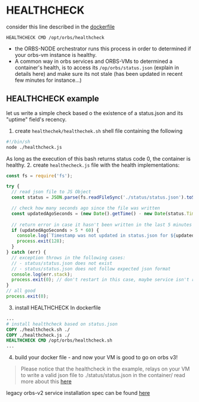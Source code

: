# HEALTHCHECK

consider this line described in the [dockerfile](./docker-file.md)

```HEALTHCHECK CMD /opt/orbs/healthcheck``` 

- the ORBS-NODE orchestrator runs this process in order to determined if your orbs-vm instance is healthy.
- A common way in orbs services and ORBS-VMs to determined a container's health, is to access its ```/op/orbs/status.json``` (explain in details here) and make sure its not stale (has been updated in recent few minutes for instance...)

## HEALTHCHECK example
let us write a simple check based o the existence of a status.json and its "uptime" field's recency.

1. create ```healthechek/healthechek.sh``` shell file containing the following
```bash
#!/bin/sh
node ./healthcheck.js
```
As long as the execution of this bash returns status code 0, the container is healthy. 
2. create ```healthecheck.js``` file with the health implementations:
```js
const fs = require('fs');

try {
  // read json file to JS Object
  const status = JSON.parse(fs.readFileSync('./status/status.json').toString());

  // check how many seconds ago since the file was written
  const updatedAgoSeconds = (new Date().getTime() - new Date(status.Timestamp).getTime()) / 1000;
  
  // return error in case it hasn't been written in the last 5 minutes
  if (updatedAgoSeconds > 5 * 60) {
    console.log(`Timestamp was not updated in status.json for ${updatedAgoSeconds} seconds.`);
    process.exit(128);
  }
} catch (err) {
  // exception throws in the following cases:
  // - status/status.json does not exist
  // - status/status.json does not follow expected json format
  console.log(err.stack);
  process.exit(0); // don't restart in this case, maybe service isn't ready
}
// all good
process.exit(0);
```
3. install HEALTHCHECK In dockerfile
```dockerfile
...
# install healthcheck based on status.json
COPY ./healthcheck.sh ./
COPY ./healthcheck.js ./
HEALTHCHECK CMD /opt/orbs/healthcheck.sh
...
```

4. build your docker file - and now your VM is good to go on orbs v3!

> Please notice that the healthcheck in the example, relays on your VM to write a valid json file to ./status/status.json in the container/ read more about this [here](./status.md)

legacy orbs-v2 service installation spec can be found [here](https://github.com/orbs-network/orbs-spec/blob/ee181179ddf8ee57dc0b2bd1197a1b91054edd64/node-architecture/BOYAR.md)
